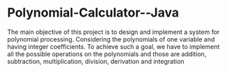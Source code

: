 # Polynomial-Calculator--Java

The main objective of this project is to design and implement a system for polynomial processing. Considering the polynomials of one variable and having integer coefficients.  To achieve such a goal, we have to implement all the possible operations on the polynomials and those are addition, subtraction, multiplication, division, derivation and integration
